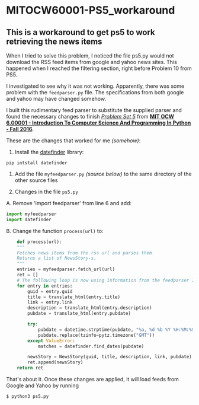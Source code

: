 # MITOCW60001-PS5_workaround
## This is a workaround to get ps5 to work retrieving the news items


When I tried to solve this problem, I noticed the file ps5.py would not download the RSS feed items from google and yahoo news sites. This happened when I reached the filtering section, right before Problem 10 from PS5.


I investigated to see why it was not working. Apparently, there was some problem with the `feedparser.py` file. The specifications from both google and yahoo may have changed somehow.


I built this rudimentary feed parser to substitute the supplied parser and found the necessary changes to finish *[Problem Set 5](https://ocw.mit.edu/courses/6-0001-introduction-to-computer-science-and-programming-in-python-fall-2016/pages/assignments/)* from **[MIT OCW 6.00001 - Introduction To Computer Science And Programming In Python - Fall 2016](https://ocw.mit.edu/courses/6-0001-introduction-to-computer-science-and-programming-in-python-fall-2016/)**.

These are the changes that worked for me *(somehow)*:
1. Install the [datefinder](https://pypi.org/project/datefinder/) library:
```
pip intstall datefinder
```

1. Add the file `myfeedparser.py` *(source below)* to the same directory of the other source files

2. Changes in the file `ps5.py`


A. Remove 'import feedparser' from line 6 and add:
```python
import myfeedparser
import datefinder
```


B. Change the function `process(url)` to:
```python
    def process(url):
    """
    Fetches news items from the rss url and parses them.
    Returns a list of NewsStory-s.
    """
    entries = myfeedparser.fetch_url(url)
    ret = []
    # The following loop is now using information from the feedparser I developed
    for entry in entries:
        guid = entry.guid
        title = translate_html(entry.title)
        link = entry.link
        description = translate_html(entry.description)
        pubdate = translate_html(entry.pubdate)

        try:
            pubdate = datetime.strptime(pubdate, "%a, %d %b %Y %H:%M:%S %Z")
            pubdate.replace(tzinfo=pytz.timezone("GMT"))
        except ValueError:
            matches = datefinder.find_dates(pubdate)

        newsStory = NewsStory(guid, title, description, link, pubdate)
        ret.append(newsStory)
    return ret
```

That's about it. Once these changes are applied, it will load feeds from Google and Yahoo by running
```
$ python3 ps5.py
```
